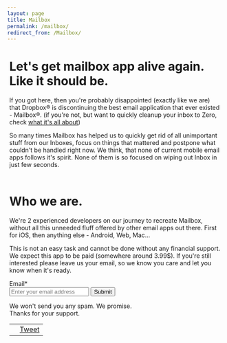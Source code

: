 ```yaml
---
layout: page
title: Mailbox
permalink: /mailbox/
redirect_from: /Mailbox/
---
```


  <div class="page-content post-content" style="margin-left: 5px; margin-right: 5px;">
  <div>
    <h1>Let's get mailbox app alive again. Like it should be.</h1>
  <p>​If you got here, then you're probably disappointed (exactly like we are) that Dropbox® is discontinuing the best email application that ever existed - Mailbox®. (if you're not, but want to quickly cleanup your inbox to Zero, check <a href="/about">what it's all about</a>)
</p><p>
So many times Mailbox has helped us to quickly get rid of all unimportant stuff from our Inboxes, focus on things that mattered and postpone what couldn't be handled right now. We think, that none of current mobile email apps follows it's spirit. None of them is so focused on wiping out Inbox in just few seconds.</p>
</div>
<div style="margin-top: 60px;">
<h1>Who we are.</h1>
<p>
We're 2 experienced developers on our journey to recreate Mailbox, without all this unneeded fluff offered by other email apps out there. First for iOS, then anything else - Android, Web, Mac...​
</p>
<p>
​​This is not an easy task and cannot be done without any financial support. We expect this app to be paid (somewhere around 3.99$). If you're still interested please leave us your email, so we know you care and let you know when it's ready.
</p>
</div>
<div class="email-form">
<form action="https://docs.google.com/forms/d/1D3b-eK8GzMmofru08ncKm_TKU4OEoL1JQ0YgsisOFk8/formResponse?embedded=true" method="POST" id="ss-form" target="_self" onsubmit="">
<div>Email<span class="asterisk">*</span></div>
<div><input type="email" name="entry.186563952" id="entry_186563952" dsize="30" required placeholder="Enter your email address">

<input type="hidden" name="draftResponse" value="[,,&quot;-6278033538162919265&quot;]">
<input type="hidden" name="pageHistory" value="0">
<input type="hidden" name="fvv" value="0">
<input type="hidden" name="fbzx" value="-6278033538162919265">
<input type="submit" name="submit" value="Submit" id="ss-submit" class="contact-submit">
</form>
</div>
<div style="margin-top: 5px;">
We won't send you any spam. We promise.<br>
​Thanks for your support.
</div>
<div class="social-share">
  <table>
    <tr>
      <td class="share-button">
        <div class="fb-share-button" data-href="http://www.mailbox2app.com/" data-layout="button"></div>
      </td>
      <td class="share-button"> <a href="https://twitter.com/share" class="twitter-share-button" data-text="Check out these guys trying to make #mailbox alive again!" data-url="http://mailbox2app.com/mailbox">Tweet</a>
      </td>
    </tr>
  </table>
  <script>
    ! function(d, s, id) {
      var js, fjs = d.getElementsByTagName(s)[0],
        p = /^http:/.test(d.location) ? 'http' : 'https';
      if (!d.getElementById(id)) {
        js = d.createElement(s);
        js.id = id;
        js.src = p + '://platform.twitter.com/widgets.js';
        fjs.parentNode.insertBefore(js, fjs);
      }
    }(document, 'script', 'twitter-wjs');
  </script>
</div>
<div class="fb-comments" data-href="http://www.mailbox2app.com/" data-numposts="5"></div>
</div>
</div>
